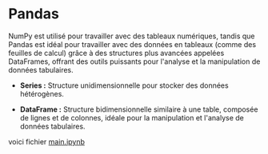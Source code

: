 # Pandas

NumPy est utilisé pour travailler avec des tableaux numériques, tandis que Pandas est idéal pour travailler avec des données en tableaux (comme des feuilles de calcul) grâce à des structures plus avancées appelées DataFrames, offrant des outils puissants pour l'analyse et la manipulation de données tabulaires.

- **Series :** Structure unidimensionnelle pour stocker des données hétérogènes.
  
- **DataFrame :** Structure bidimensionnelle similaire à une table, composée de lignes et de colonnes, idéale pour la manipulation et l'analyse de données tabulaires.


voici fichier [main.ipynb](main.ipynb)